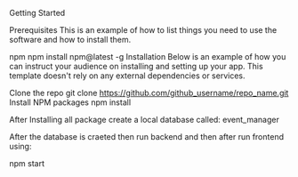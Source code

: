 Getting Started


Prerequisites
This is an example of how to list things you need to use the software and how to install them.

npm
npm install npm@latest -g
Installation
Below is an example of how you can instruct your audience on installing and setting up your app. This template doesn't rely on any external dependencies or services.


Clone the repo
git clone https://github.com/github_username/repo_name.git
Install NPM packages
npm install

After Installing all package create a local database called:
event_manager


After the database is craeted then run backend and then after run frontend using:

npm start
